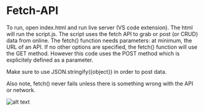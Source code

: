 # Fetch-API

To run, open index.html and run live server (VS code extension).
The html will run the script.js.
The script uses the fetch API to grab or post (or CRUD) data from online.
The fetch() function needs parameters: at minimum, the URL of an API.
If no other options are specified, the fetch() function will use the GET method.
However this code uses the POST method which is explicitely defined as a parameter.

Make sure to use JSON.stringify({object}) in order to post data.

Also note, fetch() never fails unless there is something wrong with the API or network.

![alt text](https://github.com/RamonJustisOrtega/Fetch-API/blob/main/code%20image.png)
